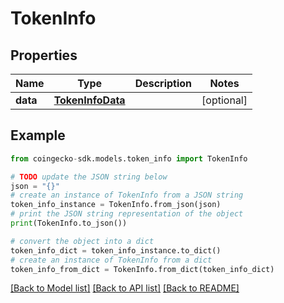 # TokenInfo


## Properties

Name | Type | Description | Notes
------------ | ------------- | ------------- | -------------
**data** | [**TokenInfoData**](TokenInfoData.md) |  | [optional] 

## Example

```python
from coingecko-sdk.models.token_info import TokenInfo

# TODO update the JSON string below
json = "{}"
# create an instance of TokenInfo from a JSON string
token_info_instance = TokenInfo.from_json(json)
# print the JSON string representation of the object
print(TokenInfo.to_json())

# convert the object into a dict
token_info_dict = token_info_instance.to_dict()
# create an instance of TokenInfo from a dict
token_info_from_dict = TokenInfo.from_dict(token_info_dict)
```
[[Back to Model list]](../README.md#documentation-for-models) [[Back to API list]](../README.md#documentation-for-api-endpoints) [[Back to README]](../README.md)


